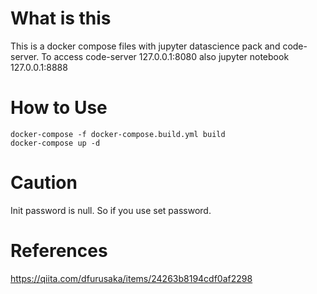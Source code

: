 # What is this
This is a docker compose files with jupyter datascience pack and code-server.
To access code-server 127.0.0.1:8080
also jupyter notebook 127.0.0.1:8888

# How to Use
```docker-compose -f docker-compose.build.yml build```  
```docker-compose up -d```

# Caution
Init password is null. So if you use set password.

# References
https://qiita.com/dfurusaka/items/24263b8194cdf0af2298
